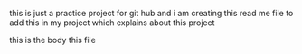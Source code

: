 this is just a practice project for git hub and i am creating this read me file to add this in my project which explains about this project




this is the body this file
